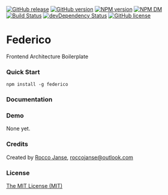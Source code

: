 [![GitHub release](https://img.shields.io/github/release/roccojanse/federico.svg)](https://github.com/roccojanse/federico)
[![GitHub version](https://badge.fury.io/gh/roccojanse%2Ffederico.svg)](https://badge.fury.io/gh/roccojanse%2Ffederico)
[![NPM version](https://badge.fury.io/js/federico.svg)](https://www.npmjs.com/package/federico)
[![NPM DM](https://img.shields.io/npm/dm/federico.svg)](https://www.npmjs.com/package/federico)
[![Build Status](https://travis-ci.org/roccojanse/federico.svg)](https://travis-ci.org/roccojanse/federico) 
[![devDependency Status](https://david-dm.org/roccojanse/federico.svg)](https://david-dm.org/roccojanse/federico#info=devDependencies) 
[![GitHub license](https://img.shields.io/badge/license-MIT-blue.svg)](https://raw.githubusercontent.com/roccojanse/federico/master/LICENSE)

# Federico

Frontend Architecture Boilerplate

### Quick Start

```shell
npm install -g federico
```

### Documentation



### Demo

None yet.

### Credits

Created by [Rocco Janse](http://roccojanse.nl), [roccojanse@outlook.com](mailto:roccojanse@outloo.com)

### License

[The MIT License (MIT)](http://opensource.org/licenses/mit-license.php)